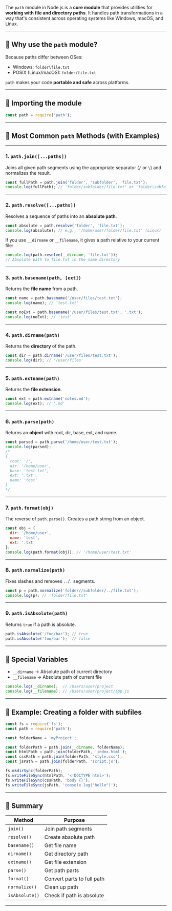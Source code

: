 The `path` module in Node.js is a **core module** that provides utilities for **working with file and directory paths**. It handles path transformations in a way that's consistent across operating systems like Windows, macOS, and Linux.

---

## 🔹 Why use the `path` module?

Because paths differ between OSes:

* Windows: `folder\file.txt`
* POSIX (Linux/macOS): `folder/file.txt`

`path` makes your code **portable and safe** across platforms.

---

## 🔹 Importing the module

```js
const path = require('path');
```

---

## 🔹 Most Common `path` Methods (with Examples)

---

### 1. `path.join([...paths])`

Joins all given path segments using the appropriate separator (`/` or `\`) and normalizes the result.

```js
const fullPath = path.join('folder', 'subfolder', 'file.txt');
console.log(fullPath); // 'folder/subfolder/file.txt' or 'folder\subfolder\file.txt'
```

---

### 2. `path.resolve([...paths])`

Resolves a sequence of paths into an **absolute path**.

```js
const absolute = path.resolve('folder', 'file.txt');
console.log(absolute); // e.g., '/home/user/folder/file.txt' (Linux)
```

If you use `__dirname` or `__filename`, it gives a path relative to your current file:

```js
console.log(path.resolve(__dirname, 'file.txt'));
// Absolute path to file.txt in the same directory
```

---

### 3. `path.basename(path, [ext])`

Returns the **file name** from a path.

```js
const name = path.basename('/user/files/test.txt');
console.log(name); // 'test.txt'

const noExt = path.basename('/user/files/test.txt', '.txt');
console.log(noExt); // 'test'
```

---

### 4. `path.dirname(path)`

Returns the **directory** of the path.

```js
const dir = path.dirname('/user/files/test.txt');
console.log(dir); // '/user/files'
```

---

### 5. `path.extname(path)`

Returns the **file extension**.

```js
const ext = path.extname('notes.md');
console.log(ext); // '.md'
```

---

### 6. `path.parse(path)`

Returns an **object** with root, dir, base, ext, and name.

```js
const parsed = path.parse('/home/user/test.txt');
console.log(parsed);
/*
{
  root: '/',
  dir: '/home/user',
  base: 'test.txt',
  ext: '.txt',
  name: 'test'
}
*/
```

---

### 7. `path.format(obj)`

The reverse of `path.parse()`. Creates a path string from an object.

```js
const obj = {
  dir: '/home/user',
  name: 'test',
  ext: '.txt'
};
console.log(path.format(obj)); // '/home/user/test.txt'
```

---

### 8. `path.normalize(path)`

Fixes slashes and removes `..`/`.` segments.

```js
const p = path.normalize('folder//subfolder/../file.txt');
console.log(p); // 'folder/file.txt'
```

---

### 9. `path.isAbsolute(path)`

Returns `true` if a path is absolute.

```js
path.isAbsolute('/foo/bar'); // true
path.isAbsolute('foo/bar');  // false
```

---

## 🔹 Special Variables

* `__dirname` → Absolute path of current directory
* `__filename` → Absolute path of current file

```js
console.log(__dirname);  // /Users/user/project
console.log(__filename); // /Users/user/project/app.js
```

---

## 🔹 Example: Creating a folder with subfiles

```js
const fs = require('fs');
const path = require('path');

const folderName = 'myProject';

const folderPath = path.join(__dirname, folderName);
const htmlPath = path.join(folderPath, 'index.html');
const cssPath = path.join(folderPath, 'style.css');
const jsPath = path.join(folderPath, 'script.js');

fs.mkdirSync(folderPath);
fs.writeFileSync(htmlPath, '<!DOCTYPE html>');
fs.writeFileSync(cssPath, 'body {}');
fs.writeFileSync(jsPath, 'console.log("hello")');
```

---

## 🔹 Summary

| Method         | Purpose                    |
| -------------- | -------------------------- |
| `join()`       | Join path segments         |
| `resolve()`    | Create absolute path       |
| `basename()`   | Get file name              |
| `dirname()`    | Get directory path         |
| `extname()`    | Get file extension         |
| `parse()`      | Get path parts             |
| `format()`     | Convert parts to full path |
| `normalize()`  | Clean up path              |
| `isAbsolute()` | Check if path is absolute  |

---

